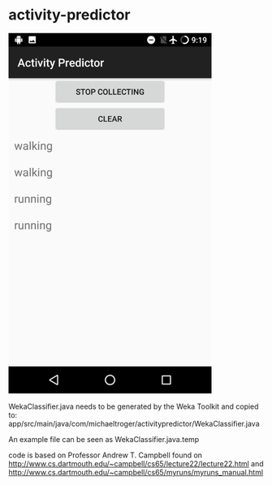 # activity-predictor

<img src="/screenshot.png" alt="Activity Predictor" width="400px"/>

WekaClassifier.java needs to be generated by the Weka Toolkit and copied to:
app/src/main/java/com/michaeltroger/activitypredictor/WekaClassifier.java

An example file can be seen as WekaClassifier.java.temp


code is based on Professor Andrew T. Campbell found on http://www.cs.dartmouth.edu/~campbell/cs65/lecture22/lecture22.html and http://www.cs.dartmouth.edu/~campbell/cs65/myruns/myruns_manual.html
